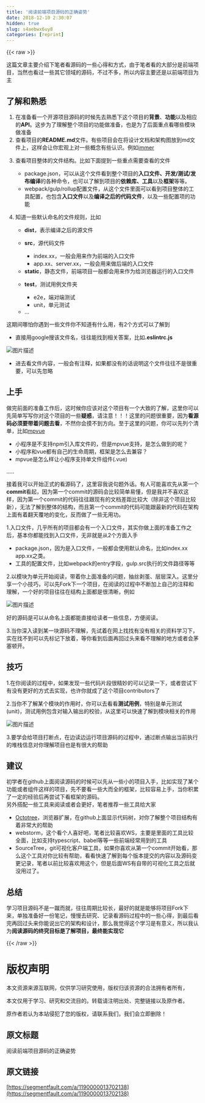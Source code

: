 ```yaml
---
title: '阅读前端项目源码的正确姿势' 
date: 2018-12-10 2:30:07
hidden: true
slug: s4aebwx6uy8
categories: [reprint]
---
```


{{< raw >}}

                    
<p>这篇文章主要介绍下笔者看源码的一些心得和方式，由于笔者看的大部分是前端项目，当然也看过一些其它领域的源码，不过不多，所以内容主要还是以前端项目为主</p>
<h2 id="articleHeader0">了解和熟悉</h2>
<ol>
<li>在准备看一个开源项目源码的时候先去熟悉下这个项目的<strong>背景</strong>、<strong>功能</strong>以及相应的<strong>API</strong>。这步为了理解整个项目的功能做准备，也是为了后面重点看哪些模块做准备</li>
<li>查看项目的<strong>README.md</strong>文件。有些项目会在将设计文档和架构图放到md文件上，这样会让你宏观上对一些概念有些认识。例如<a href="https://github.com/mweststrate/immer" rel="nofollow noreferrer" target="_blank">immer</a>
</li>
<li>
<p>查看项目整体的文件结构。比如下面提到一些重点需要查看的文件</p>
<ul>
<li>package.json，可以从这个文件看到整个项目的<strong>入口文件、开发/测试/发布编译</strong>的各种命令，也可以了解到项目的<strong>依赖库、工具</strong>以及<strong>框架</strong>等等。</li>
<li>webpack/gulp/rollup配置文件，从这个文件里面可以看到项目整体的工具配置，也包含<strong>入口文件</strong>以及<strong>编译之后的代码文件</strong>，以及一些配置项的功能</li>
</ul>
</li>
<li>
<p>知道一些默认命名的文件规则，比如</p>
<ul>
<li>
<strong>dist</strong>，表示编译之后的源文件</li>
<li>
<p><strong>src</strong>，源代码文件</p>
<ul>
<li>index.xx，一般会用来作为前端的入口文件</li>
<li>app.xx、server.xx，一般会用来做后端的入口文件</li>
</ul>
</li>
<li>
<strong>static</strong>，静态文件，前端项目一般都会用来作为给浏览器运行的入口文件</li>
<li>
<p><strong>test</strong>，测试用例文件夹</p>
<ul>
<li>e2e，端对端测试</li>
<li>unit，单元测试</li>
</ul>
</li>
<li>...</li>
</ul>
</li>
</ol>
<p>这期间哪怕你遇到一些文件你不知道有什么用，有2个方式可以了解到</p>
<ul><li>直接用google搜该文件名，往往能找到相关答案，比如<strong>.eslintrc.js</strong>
</li></ul>
<p><span class="img-wrap"><img data-src="/img/bV5EGC?w=886&amp;h=336" src="https://static.alili.tech/img/bV5EGC?w=886&amp;h=336" alt="图片描述" title="图片描述" style="cursor: pointer; display: inline;"></span></p>
<ul><li>进去看文件内容，一般会有注释，如果都没有的话说明这个文件往往不是很重要，可以先忽略</li></ul>
<h2 id="articleHeader1">上手</h2>
<p>做完前面的准备工作后，这时候你应该对这个项目有一个大致的了解，这里你可以先简单写写你对这个项目的一些<strong>疑惑</strong>，请注意！！！这里的问题很重要，因为<strong>看源码必须要带着问题去看</strong>，不然你会摸不到方向。至于这里的问题，你可以先列个清单，比如<a href="https://github.com/Meituan-Dianping/mpvue" rel="nofollow noreferrer" target="_blank">mpvue</a></p>
<ul>
<li>小程序是不支持npm引入库文件的，但是mpvue支持，是怎么做到的呢？</li>
<li>小程序和vue都有自己的生命周期，框架是怎么去兼容？</li>
<li>mpvue是怎么样让小程序支持单文件组件(.vue)</li>
</ul>
<p>.....</p>
<p>接着我可以开始正式的看源码了，这里容我说句题外话。有人可能喜欢先从第一个<strong>commit</strong>看起，因为第一个commit的源码会比较简单易懂，但是我并不喜欢这样，因为第一个commit的代码往往跟现有的文档差距比较大（除非这个项目比较新），无法了解到整体的结构，而且第一个commit的代码可能跟最新的代码在架构上面有着翻天覆地的变化，反而做了一些无用功。</p>
<p>1.入口文件，几乎所有的项目都会有一个入口文件，其实你做上面的准备工作之后，基本你都能找到入口文件，无非就是从2个方面入手</p>
<ul>
<li>package.json，因为是入口文件，一般都会使用默认命名，比如index.xx    app.xx之类。</li>
<li>工具的配置文件，比如webpack的entry字段，gulp.src执行的文件路径等等</li>
</ul>
<p>2.以模块为单元开始阅读，带着你上面准备的问题，抽丝剥茧、层层深入。这里分享一个小技巧，可以先Fork下一个项目，在阅读的过程中不断加上自己的注释和理解，一个好的项目往往在结构上面都是很清晰，例如</p>
<p><span class="img-wrap"><img data-src="/img/bV5EG5?w=652&amp;h=610" src="https://static.alili.tech/img/bV5EG5?w=652&amp;h=610" alt="图片描述" title="图片描述" style="cursor: pointer; display: inline;"></span></p>
<p>好的源码是可以从命名上面都能直接给读者一些信息，方便阅读。</p>
<p>3.当你深入读到某一块源码不理解，先试着在网上找找有没有相关的资料学习下，实在找不到可以先标记下放着，等你看到后面再回过头来看不理解的地方或者会茅塞顿开。</p>
<h2 id="articleHeader2">技巧</h2>
<p>1.在你阅读的过程中，如果发现一些代码片段很精妙的可以记录一下，或者尝试下有没有更好的方式去实现，也许你就成了这个项目contributors了</p>
<p>2.当你不了解某个模块的作用时，你可以去看看<strong>测试用例</strong>，特别是单元测试(unit)，测试用例包含对输入输出的校验，从这里可以快速了解到模块相关的作用</p>
<p><span class="img-wrap"><img data-src="/img/bV5EHd?w=563&amp;h=301" src="https://static.alili.tech/img/bV5EHd?w=563&amp;h=301" alt="图片描述" title="图片描述" style="cursor: pointer; display: inline;"></span></p>
<p>3.要学会给项目打断点，在边读边运行项目源码的过程中，通过断点输出当前执行的堆栈信息对你理解项目也是有很大的帮助</p>
<h2 id="articleHeader3">建议</h2>
<p>初学者在github上面阅读源码的时候可以先从一些小的项目入手，比如实现了某个功能或者组件这样的项目，先不要看一些大而全的框架，比较容易上手，当你积累了一定的经验后再尝试下看框架的源码。<br>另外搭配一些工具来阅读或者会更好，笔者推荐一些工具给大家</p>
<ul>
<li>
<a href="https://chrome.google.com/webstore/detail/octotree/bkhaagjahfmjljalopjnoealnfndnagc?hl=en-US" rel="nofollow noreferrer" target="_blank">Octotree</a>，浏览器扩展，在github上面显示代码树，对你了解整个项目结构有着非常大的帮助</li>
<li>webstorm，这个看个人喜好吧，笔者比较喜欢WS，主要是里面的工具比较全面，比如支持typescript、babel等等一些前端经常用到的工具</li>
<li>SourceTree，git可视化客户端工具，如果你喜欢从第一个commit开始看，那么这个工具对你比较有帮助，看看快速了解到每个版本提交的内容以及源码变更记录，笔者以前比较喜欢用这个，但是后面WS有自带的可视化工具之后就没用过了。</li>
</ul>
<h2 id="articleHeader4">总结</h2>
<p>学习项目源码不是一蹴而就，往往周期比较长，最好的就是能够将项目Fork下来，单独准备好一份笔记，慢慢去研究、记录看源码过程中的一些心得，到最后看完再回过头来你能说出它的架构和设计，那么我觉得这个学习是有意义，所以我认为<strong>阅读源码的终究目标是了解项目，最终能实现它</strong></p>

                
{{< /raw >}}

# 版权声明
本文资源来源互联网，仅供学习研究使用，版权归该资源的合法拥有者所有，

本文仅用于学习、研究和交流目的。转载请注明出处、完整链接以及原作者。

原作者若认为本站侵犯了您的版权，请联系我们，我们会立即删除！

## 原文标题
阅读前端项目源码的正确姿势

## 原文链接
[https://segmentfault.com/a/1190000013702138](https://segmentfault.com/a/1190000013702138)

